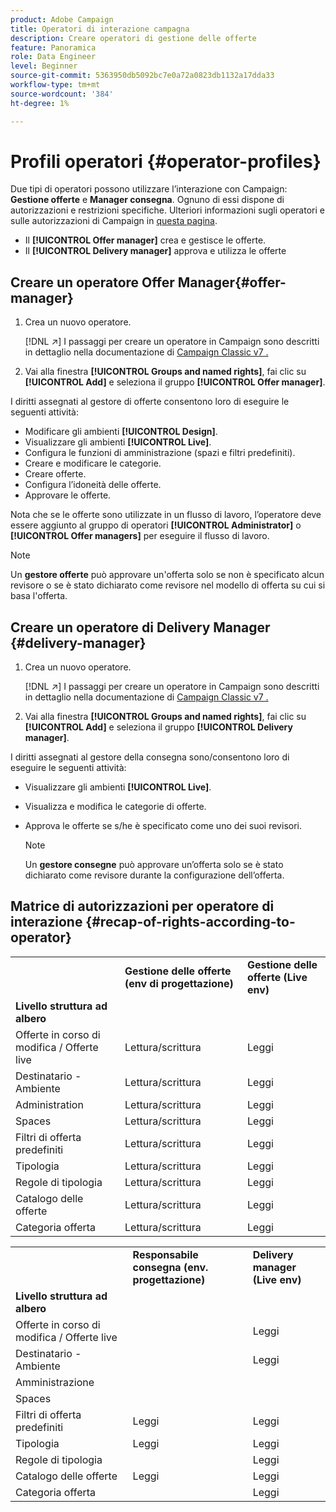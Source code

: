 ```yaml
---
product: Adobe Campaign
title: Operatori di interazione campagna
description: Creare operatori di gestione delle offerte
feature: Panoramica
role: Data Engineer
level: Beginner
source-git-commit: 5363950db5092bc7e0a72a0823db1132a17dda33
workflow-type: tm+mt
source-wordcount: '384'
ht-degree: 1%

---
```



# Profili operatori {#operator-profiles}

Due tipi di operatori possono utilizzare l’interazione con Campaign: **Gestione offerte** e **Manager consegna**. Ognuno di essi dispone di autorizzazioni e restrizioni specifiche. Ulteriori informazioni sugli operatori e sulle autorizzazioni di Campaign in [questa pagina](../start/permissions.md).

* Il **[!UICONTROL Offer manager]** crea e gestisce le offerte.
* Il **[!UICONTROL Delivery manager]** approva e utilizza le offerte

## Creare un operatore Offer Manager{#offer-manager}

1. Crea un nuovo operatore.

   [!DNL :arrow_upper_right:] I passaggi per creare un operatore in Campaign sono descritti in dettaglio nella documentazione di  [Campaign Classic v7 .](https://experienceleague.adobe.com/docs/campaign-classic/using/getting-started/permissions/access-management-operators.html)

1. Vai alla finestra **[!UICONTROL Groups and named rights]**, fai clic su **[!UICONTROL Add]** e seleziona il gruppo **[!UICONTROL Offer manager]**.

I diritti assegnati al gestore di offerte consentono loro di eseguire le seguenti attività:

* Modificare gli ambienti **[!UICONTROL Design]**.
* Visualizzare gli ambienti **[!UICONTROL Live]**.
* Configura le funzioni di amministrazione (spazi e filtri predefiniti).
* Creare e modificare le categorie.
* Creare offerte.
* Configura l’idoneità delle offerte.
* Approvare le offerte.

Nota che se le offerte sono utilizzate in un flusso di lavoro, l’operatore deve essere aggiunto al gruppo di operatori **[!UICONTROL Administrator]** o **[!UICONTROL Offer managers]** per eseguire il flusso di lavoro.

>[!NOTE]
>
>Un **gestore offerte** può approvare un&#39;offerta solo se non è specificato alcun revisore o se è stato dichiarato come revisore nel modello di offerta su cui si basa l&#39;offerta.

## Creare un operatore di Delivery Manager {#delivery-manager}

1. Crea un nuovo operatore.

   [!DNL :arrow_upper_right:] I passaggi per creare un operatore in Campaign sono descritti in dettaglio nella documentazione di  [Campaign Classic v7 .](https://experienceleague.adobe.com/docs/campaign-classic/using/getting-started/permissions/access-management-operators.html)

1. Vai alla finestra **[!UICONTROL Groups and named rights]**, fai clic su **[!UICONTROL Add]** e seleziona il gruppo **[!UICONTROL Delivery manager]**.

I diritti assegnati al gestore della consegna sono/consentono loro di eseguire le seguenti attività:

* Visualizzare gli ambienti **[!UICONTROL Live]**.
* Visualizza e modifica le categorie di offerte.
* Approva le offerte se s/he è specificato come uno dei suoi revisori.

   >[!NOTE]
   >
   >Un **gestore consegne** può approvare un’offerta solo se è stato dichiarato come revisore durante la configurazione dell’offerta.

## Matrice di autorizzazioni per operatore di interazione {#recap-of-rights-according-to-operator}

<table> 
 <tbody> 
  <tr> 
   <td> </td> 
   <td> <strong>Gestione delle offerte (env di progettazione)</strong><br /> </td> 
   <td> <strong>Gestione delle offerte (Live env)</strong><br /> </td> 
  </tr> 
  <tr> 
   <td> <strong>Livello struttura ad albero</strong><br /> </td> 
   <td> </td> 
   <td> </td> 
  </tr> 
  <tr> 
   <td> Offerte in corso di modifica / Offerte live<br /> </td> 
   <td> Lettura/scrittura<br /> </td> 
   <td> Leggi<br /> </td> 
  </tr> 
  <tr> 
   <td> Destinatario - Ambiente<br /> </td> 
   <td> Lettura/scrittura<br /> </td> 
   <td> Leggi<br /> </td> 
  </tr> 
  <tr> 
   <td> Administration<br /> </td> 
   <td> Lettura/scrittura<br /> </td> 
   <td> Leggi<br /> </td> 
  </tr> 
  <tr> 
   <td> Spaces<br /> </td> 
   <td> Lettura/scrittura<br /> </td> 
   <td> Leggi<br /> </td> 
  </tr> 
  <tr> 
   <td> Filtri di offerta predefiniti<br /> </td> 
   <td> Lettura/scrittura<br /> </td> 
   <td> Leggi<br /> </td> 
  </tr> 
  <tr> 
   <td> Tipologia<br /> </td> 
   <td> Lettura/scrittura<br /> </td> 
   <td> Leggi<br /> </td> 
  </tr> 
  <tr> 
   <td> Regole di tipologia<br /> </td> 
   <td> Lettura/scrittura<br /> </td> 
   <td> Leggi<br /> </td> 
  </tr> 
  <tr> 
   <td> Catalogo delle offerte<br /> </td> 
   <td> Lettura/scrittura<br /> </td> 
   <td> Leggi<br /> </td> 
  </tr> 
  <tr> 
   <td> Categoria offerta<br /> </td> 
   <td> Lettura/scrittura<br /> </td> 
   <td> Leggi<br /> </td> 
  </tr> 
 </tbody> 
</table>

<table> 
 <tbody> 
  <tr> 
   <td> </td> 
   <td> <strong>Responsabile consegna (env. progettazione)</strong><br /> </td> 
   <td> <strong>Delivery manager (Live env)</strong><br /> </td> 
  </tr> 
  <tr> 
   <td> <strong>Livello struttura ad albero</strong><br /> </td> 
   <td> </td> 
   <td> </td> 
  </tr> 
  <tr> 
   <td> Offerte in corso di modifica / Offerte live<br /> </td> 
   <td> </td> 
   <td> Leggi<br /> </td> 
  </tr> 
  <tr> 
   <td> Destinatario - Ambiente<br /> </td> 
   <td> </td> 
   <td> Leggi<br /> </td> 
  </tr> 
  <tr> 
   <td> Amministrazione<br /> </td> 
   <td> </td> 
   <td> </td> 
  </tr> 
  <tr> 
   <td> Spaces<br /> </td> 
   <td> </td> 
   <td> </td> 
  </tr> 
  <tr> 
   <td> Filtri di offerta predefiniti<br /> </td> 
   <td> Leggi<br /> </td> 
   <td> Leggi<br /> </td> 
  </tr> 
  <tr> 
   <td> Tipologia<br /> </td> 
   <td> Leggi<br /> </td> 
   <td> Leggi<br /> </td> 
  </tr> 
  <tr> 
   <td> Regole di tipologia<br /> </td> 
   <td> </td> 
   <td> Leggi<br /> </td> 
  </tr> 
  <tr> 
   <td> Catalogo delle offerte<br /> </td> 
   <td> Leggi<br /> </td> 
   <td> Leggi<br /> </td> 
  </tr> 
  <tr> 
   <td> Categoria offerta<br /> </td> 
   <td> </td> 
   <td> Leggi<br /> </td> 
  </tr> 
 </tbody> 
</table>
